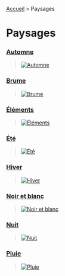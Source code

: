[Accueil](https://github.com/olivier3lanc/photographies#readme) > Paysages

# Paysages

### [Automne](/paysages/automne#readme)
> [![Automne](https://images.weserv.nl/?url=https://raw.githubusercontent.com/olivier3lanc/photographies/master/paysages/automne/lac_thuile_automne_mg_6008__mg_6012-5-images_size_3200x1600.webp&output=webp&w=976&dpr=2&q=40)](/paysages/automne#readme)

### [Brume](/paysages/brume#readme)
> [![Brume](https://images.weserv.nl/?url=https://raw.githubusercontent.com/olivier3lanc/photographies/master/paysages/brume/col_du_joly_mer_nuages_img_0566_img_0572-7-images_size_4800x1600.webp&output=webp&w=976&dpr=2&q=40)](/paysages/brume#readme)

### [Éléments](/paysages/elements#readme)
> [![Éléments](https://images.weserv.nl/?url=https://raw.githubusercontent.com/olivier3lanc/photographies/master/paysages/elements/edelweiss_img_0479_size_2560x1706.webp&output=webp&w=976&dpr=2&q=40)](/paysages/elements#readme)

### [Été](/paysages/elements#readme)
> [![Été](https://images.weserv.nl/?url=https://raw.githubusercontent.com/olivier3lanc/photographies/master/paysages/ete/lac_riondet_en_ete_img_1940_img_1948-9-im_size_4800x1600.webp&output=webp&w=976&dpr=2&q=40)](/paysages/ete#readme)

### [Hiver](/paysages/hiver#readme)
> [![Hiver](https://images.weserv.nl/?url=https://raw.githubusercontent.com/olivier3lanc/photographies/master/paysages/hiver/sapins_hiver_isoles_img_1248_size_2560x1706.webp&output=webp&w=976&dpr=2&q=40)](/paysages/hiver#readme)

### [Noir et blanc](/paysages/noir-et-blanc#readme)
> [![Noir et blanc](https://images.weserv.nl/?url=https://raw.githubusercontent.com/olivier3lanc/photographies/master/paysages/noir-et-blanc/plan_de_la_laie_roselend_3_nb_img_0515_size_2560x1706.webp&output=webp&w=976&dpr=2&q=40)](/paysages/noir-et-blanc#readme)

### [Nuit](/paysages/nuit#readme)
> [![Nuit](https://images.weserv.nl/?url=https://raw.githubusercontent.com/olivier3lanc/photographies/master/paysages/nuit/_MG_1988_size_2500x1667.webp&output=webp&w=976&dpr=2&q=40)](/paysages/nuit#readme)

### [Pluie](/paysages/pluie#readme)
> [![Pluie](https://images.weserv.nl/?url=https://raw.githubusercontent.com/olivier3lanc/photographies/master/paysages/pluie/orage_et_soleil_beaufortain_mg_1576_size_2560x1706.webp&output=webp&w=976&dpr=2&q=40)](/paysages/pluie#readme)



